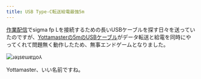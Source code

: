 ```yaml
---
title: USB Type-C転送給電最強5m
---
```

[作業配信](https://www.youtube.com/c/r7kamura)でsigma fp Lを接続するための長いUSBケーブルを探す日々を送っていたのですが、[Yottamasterの5mのUSBケーブル](https://www.amazon.co.jp/dp/B09Y1BY75P)がデータ転送と給電を同時にやってくれて問題無く動作したため、無事エンドゲームとなりました。

![](https://lh4.googleusercontent.com/z08X2PwPJpr6W8nn-bGaG9D4tXTZxDk5_nWOTC7ICdeHxi0P0CFvw6k8P8ZAGGm2ZfXWvi6qgiGvOxqLSaSrkoTkB_htyDzi6LBUiEFozeYGfRTDUK-j8a74ogGPqiUjEYYXz9TbMU-e8wnIk2Z5lyO3fYl7ITLpDxkEVWVQTavnA7yUBRDaTrYvWqVm3A "ɹǝʇsɐɯɐʇʇo⅄")

Yottamaster、いい名前ですね。
